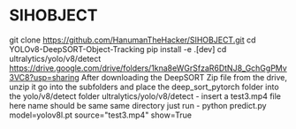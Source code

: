 # SIHOBJECT
git clone https://github.com/HanumanTheHacker/SIHOBJECT.git
cd YOLOv8-DeepSORT-Object-Tracking
pip install -e .[dev]
cd ultralytics/yolo/v8/detect
https://drive.google.com/drive/folders/1kna8eWGrSfzaR6DtNJ8_GchGgPMv3VC8?usp=sharing
After downloading the DeepSORT Zip file from the drive, unzip it go into the subfolders and place the deep_sort_pytorch folder into the yolo/v8/detect folder
ultralytics/yolo/v8/detect - insert a test3.mp4 file here name should be same
same directory just run - python predict.py model=yolov8l.pt source="test3.mp4" show=True 
